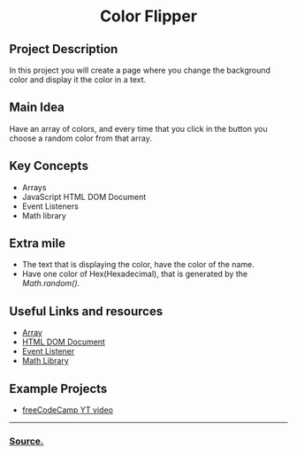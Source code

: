 <h1 align="center">Color Flipper</h1>

<h2>Project Description</h2>
<p>
    In this project you will create a page where you change the background color and display it the color in a text.
</p>

<h2>Main Idea</h2>
<p>
    Have an array of colors, and every time that you click in the button you choose a random color from that array.
</p>

<h2>Key Concepts</h2>
<ul>
    <li>Arrays</li>
    <li>JavaScript HTML DOM Document</li>
    <li>Event Listeners</li>
    <li>Math library</li>

</ul>

<h2>Extra mile</h2>
<ul>
    <li>
        The text that is displaying the color, have the color of the name.
    </li>
    <li>
        Have one color of Hex(Hexadecimal), that is generated by the <i>Math.random()</i>.
    </li>
</ul>


<h2>Useful Links and resources</h2>
<ul>
<li>
        <a href="https://developer.mozilla.org/en-US/docs/Web/JavaScript/Reference/Global_Objects/Array" target="_blank">
            Array
        </a>
    </li>
    <li>
        <a href="https://www.w3schools.com/js/js_htmldom_document.asp" target="_blank">
            HTML DOM Document
        </a>
    </li>
    <li>
        <a href="https://developer.mozilla.org/en-US/docs/Web/API/EventTarget/addEventListener" target="_blank">
            Event Listener
        </a>
    </li>
    <li>
        <a href="https://developer.mozilla.org/en-US/docs/Web/JavaScript/Reference/Global_Objects/Math" target="_blank">
            Math Library
        </a>
    </li>
</ul>

<h2>Example Projects</h2>
<ul>
    <li>
        <a href="https://www.youtube.com/watch?v=3PHXvlpOkf4&t=421s" target="_blank">
            freeCodeCamp YT video
        </a>
    </li>
</ul>

---
<h3>
    <a href="https://www.freecodecamp.org/news/javascript-projects-for-beginners/#how-to-create-a-color-flipper" target="_blank"> Source.</a>
</h3>